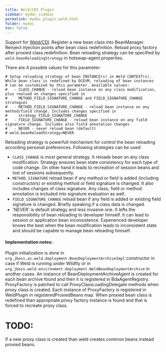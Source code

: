 ```yaml
---
title: Weld/CDI Plugin
sidebar: mydoc_sidebar
permalink: mydoc_plugin_weld.html
folder: mydoc
toc: false
---
```


Support for [Weld/CDI](http://weld.cdi-spec.org/). Register a new bean class into BeanManager. Reinject injection points after 
bean class redefinition. Reload proxy factory after proxied class redefinition. Bean reloading strategy can be specified by
`weld.beanReloadingStrategy` in hotswap-agent.properties.

There are 4 possible values for this parameter:

    # Setup reloading strategy of bean INSTANCE(s) in Weld CONTEXT(s). While bean class is redefined by DCEVM, reloading of bean instances
    # can be customized by this parameter. Available values:
    #   - CLASS_CHANGE - reload bean instance on any class modification, plus reaload on changes specified in
    #     METHOD_FIELD_SIGNATURE_CHANGE and FIELD_SIGNATURE_CHANGE strategies
    #   - METHOD_FIELD_SIGNATURE_CHANGE - reload bean instance on any method/field change. Includes changes specified in
    #     strategy FIELD_SIGNATURE_CHANGE
    #   - FIELD_SIGNATURE_CHANGE - reload bean instance on any field signature change. Includes also field annotation changes
    #   - NEVER - never reload bean (default)
    # weld.beanReloadStrategy=NEVER

Reloading strategy is powerfull mechanism for control the bean reloading according personal preferences. Following strategies can be used:

* `CLASS_CHANGE`  is most general strategy. It reloads bean on any class modification. Strategy ensures bean state consistency for each type of code 
change. On other hand it leads to recreation of session beans and lost of sessions subsequently. 
* `METHOD_SIGNATURE` reload bean if any method or field is added (including constructors) or existing method or field signature is changed. 
It also includes changes of class signature. Any class, field or method annotation is included into signature evaluation as well.
* `FIELD_SIGNATURE_CHANGE` reload bean if any field is added or existing field signature is changed. Briefly speaking if a class data is changed.
* 'NEVER' is default strategy and less invasive one. It lefts the responsibility of bean reloading to developer himself. It can lead to session 
or application bean inconsistence. Experienced developer knows the best when the bean modification leads to inconsistent state and should 
be capable to manage bean reloading himself. 

#### Implementation notes:
Plugin initialization is done in `org.jboss.as.weld.deployment.BeanDeploymentArchiveImpl` constructor in case if Weld is running under Wildfly or
in `org.jboss.weld.environment.deployment.WeldBeanDeploymentArchive` in another cases. An instance of BeanDeploymentArchiveAgent is created for each
bean archive found and then it is registered in BdaAgentRegistry. ProxyFactory is patched to call ProxyClassLoadingDelegate methods when proxy class is
created. Each instance of ProxyFactory is registered in WeldPlugin in registeredProxiedBeans map. When proxied bean class is redefined than appropriate
proxy factory instance is found and that is forced to recreate proxy class.

# TODO:
If a
new proxy class is created than weld creates common beans instead proxied beans.
